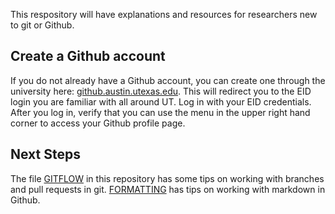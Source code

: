 This respository will have explanations and resources for researchers new to git or Github. 

## Create a Github account
If you do not already have a Github account, you can create one through the university here: [github.austin.utexas.edu](https://github.austin.utexas.edu/). This will redirect you to the EID login you are familiar with all around UT. Log in with your EID credentials. After you log in, verify that you can use the menu in the upper right hand corner to access your Github profile page.

## Next Steps
The file [GITFLOW](GITFLOW.md) in this repository has some tips on working with branches and pull requests in git. [FORMATTING](FORMATTING.md) has tips on working with markdown in Github.
